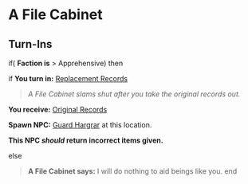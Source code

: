 # A File Cabinet
## Turn-Ins





if( **Faction is** > Apprehensive) then


if **You turn in:** [Replacement Records](/item/29855)



>*A File Cabinet slams shut after you take the original records out.*



 **You receive:**  [Original Records](/item/29856) 



**Spawn NPC:**  [Guard Hargrar](/npc/159001) at this location.



**This NPC *should* return incorrect items given.**


else


>**A File Cabinet says:** I will do nothing to aid beings like you.
end